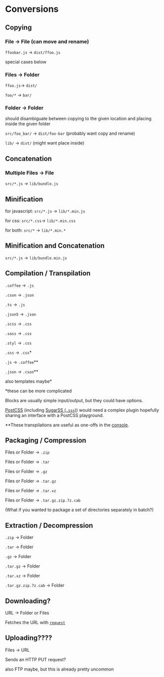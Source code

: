 
# Conversions

## Copying

### File → File (can move and rename)

`ffoobar.js` → `dist/ffoo.js`

special cases below

### Files → Folder

`ffoo.js`→ `dist/`

`foo/*` → `bar/`

### Folder → Folder

should disambiguate between copying to the given location and placing inside the given folder

`src/foo_bar/` → `dist/foo-bar` (probably want copy and rename)

`lib/` → `dist/` (might want place inside)

## Concatenation

### Multiple Files → File

`src/*.js` → `lib/bundle.js`

## Minification

for javascript: `src/*.js` → `lib/*.min.js`

for css: `src/*.css`→ `lib/*.min.css`

for both: `src/*` → `lib/*.min.*`


## Minification and Concatenation

`src/*.js` → `lib/bundle.min.js`

## Compilation / Transpilation

`.coffee` → `.js`

`.cson` → `.json`

`.ts` → `.js`

`.json5` → `.json`

`.scss` → `.css`

`.sass` → `.css`

`.styl` → `.css`

`.sss` → `.css`*

`.js` → `.coffee`**

`.json` → `.cson`**

also templates maybe*

*these can be more complicated

Blocks are usually simple input/output, but they could have options.

[PostCSS](http://postcss.org/) (including [SugarSS (`.sss`)](https://github.com/postcss/sugarss)) would need a complex plugin hopefully sharing an interface with a PostCSS playground.

**These transpilations are useful as one-offs in the [console](./README.md#console).

## Packaging / Compression

Files or Folder → `.zip`

Files or Folder → `.tar`

Files or Folder → `.gz`

Files or Folder → `.tar.gz`

Files or Folder → `.tar.xz`

Files or Folder → `.tar.gz.zip.7z.cab`

(What if you wanted to package a set of directories separately in batch?)

## Extraction / Decompression

`.zip` → Folder

`.tar` → Folder

`.gz` → Folder

`.tar.gz` → Folder

`.tar.xz` → Folder

`.tar.gz.zip.7z.cab` → Folder

## Downloading?

URL → Folder or Files

Fetches the URL with [`request`](https://github.com/mikeal/request)

## Uploading????

Files → URL

Sends an HTTP PUT request?

also FTP maybe, but this is already pretty uncommon
